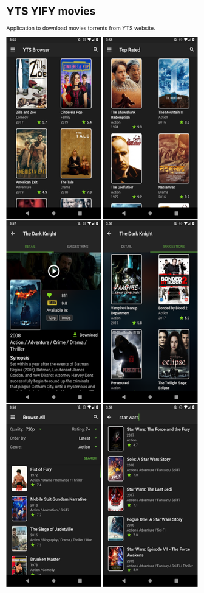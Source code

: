 # YTS YIFY movies
<p>Application to download movies torrents from YTS website.</p>
<p>
<img src ="https://github.com/WahibAbdul/ytstorrents/raw/master/screenshots/Screenshot_1560768947.png" width="250" height="480">
<img src ="https://github.com/WahibAbdul/ytstorrents/raw/master/screenshots/Screenshot_1560768959.png" width="250" height="480">
<img src ="https://github.com/WahibAbdul/ytstorrents/raw/master/screenshots/Screenshot_1560769069.png" width="250" height="480">
<img src ="https://github.com/WahibAbdul/ytstorrents/raw/master/screenshots/Screenshot_1560769074.png" width="250" height="480">
<img src ="https://github.com/WahibAbdul/ytstorrents/raw/master/screenshots/Screenshot_1560769118.png" width="250" height="480">
<img src ="https://github.com/WahibAbdul/ytstorrents/raw/master/screenshots/Screenshot_1560769135.png" width="250" height="480">
</p>
